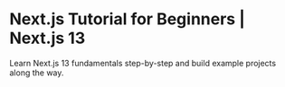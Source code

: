 # Next.js Tutorial for Beginners | Next.js 13

Learn Next.js 13 fundamentals step-by-step and build example projects along the way.

